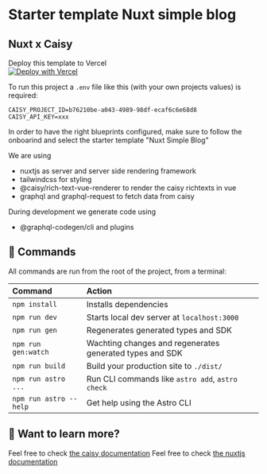 # Starter template Nuxt simple blog

## Nuxt x Caisy

Deploy this template to Vercel
<br>
[![Deploy with Vercel](https://vercel.com/button)](https://vercel.com/new/clone?repository-url=https%3A%2F%2Fgithub.com%2Fcaisy-io%2Fstarter-template-astro-simple-blog&env=CAISY_PROJECT_ID,CAISY_API_KEY&envDescription=CAISY_PROJECT_ID%20and%20CAISY_API_KEY%20is%20required%20for%20the%20tempalte%20to%20work&envLink=https%3A%2F%2Fcaisy.io%2Fdeveloper%2Fdocs%2Fauthentication%2Fapi-keys&project-name=caisy-astro-simple-blog&repository-name=caisy-astro-simple-blog&demo-title=caisy-astro-simple-blog&demo-description=Example%20Deployment%20of%20this%20Template&demo-url=https%3A%2F%2Fstarter-template-astro-simple-blog.vercel.app)

To run this project a `.env` file like this (with your own projects values) is required:

```
CAISY_PROJECT_ID=b76210be-a043-4989-98df-ecaf6c6e68d8
CAISY_API_KEY=xxx
```

In order to have the right blueprints configured, make sure to follow the onboarind and select the starter template "Nuxt Simple Blog"

We are using

- nuxtjs as server and server side rendering framework
- tailwindcss for styling
- @caisy/rich-text-vue-renderer to render the caisy richtexts in vue
- graphql and graphql-request to fetch data from caisy

During development we generate code using

- @graphql-codegen/cli and plugins

## 🧞 Commands

All commands are run from the root of the project, from a terminal:

| Command                | Action                                                   |
| :--------------------- | :------------------------------------------------------- |
| `npm install`          | Installs dependencies                                    |
| `npm run dev`          | Starts local dev server at `localhost:3000`              |
| `npm run gen`          | Regenerates generated types and SDK                      |
| `npm run gen:watch`    | Wachting changes and regenerates generated types and SDK |
| `npm run build`        | Build your production site to `./dist/`                  |
| `npm run astro ...`    | Run CLI commands like `astro add`, `astro check`         |
| `npm run astro --help` | Get help using the Astro CLI                             |

## 👀 Want to learn more?

Feel free to check [the caisy documentation](https://caisy.io/developer/docs)
Feel free to check [the nuxtjs documentation](https://nuxt.com/docs/getting-started/introduction)
